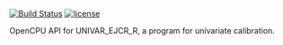 
[![Build Status](https://travis-ci.org/atmunr/UNIVAR_EJCR_R-API.svg?branch=master)](https://travis-ci.org/atmunr/UNIVAR_EJCR_R-API)
[![license](https://img.shields.io/badge/license-GPL--3.0-blue.svg)](https://choosealicense.com/)

OpenCPU API for UNIVAR_EJCR_R, a program for univariate calibration.
